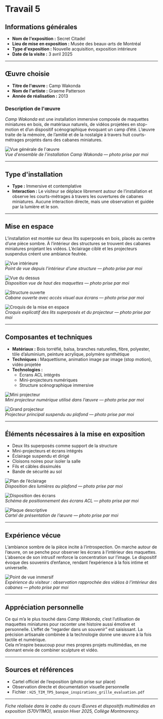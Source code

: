 # Travail 5

## Informations générales

- **Nom de l'exposition :** Secret Citadel  
- **Lieu de mise en exposition :** Musée des beaux-arts de Montréal  
- **Type d'exposition :** Nouvelle acquisition, exposition intérieure  
- **Date de la visite :** 3 avril 2025

---

## Œuvre choisie

- **Titre de l'œuvre :** Camp Wakonda  
- **Nom de l'artiste :** Graeme Patterson  
- **Année de réalisation :** 2013

### Description de l'œuvre

*Camp Wakonda* est une installation immersive composée de maquettes miniatures en bois, de matériaux naturels, de vidéos projetées en stop-motion et d’un dispositif scénographique évoquant un camp d’été. L’œuvre traite de la mémoire, de l’amitié et de la nostalgie à travers huit courts-métrages projetés dans des cabanes miniatures.

![Vue générale de l'œuvre](photos_MBAM/oeuvre_ensemble.jpeg)  
*Vue d'ensemble de l'installation Camp Wakonda — photo prise par moi*

---

## Type d'installation

- **Type :** Immersive et contemplative  
- **Interaction :** Le visiteur se déplace librement autour de l’installation et observe les courts-métrages à travers les ouvertures de cabanes miniatures. Aucune interaction directe, mais une observation et guidée par la lumière et le son.

---

## Mise en espace

L’installation est montée sur deux lits superposés en bois, placés au centre d’une pièce sombre. À l’intérieur des structures se trouvent des cabanes miniatures projetant les vidéos. L’éclairage ciblé et les projecteurs suspendus créent une ambiance feutrée.

![Vue intérieure](photos_MBAM/point_vue_interieur.jpeg)  
*Point de vue depuis l’intérieur d’une structure — photo prise par moi*

![Vue du dessus](photos_MBAM/point_vue_dessus.jpeg)  
*Disposition vue de haut des maquettes — photo prise par moi*

![Structure ouverte](photos_MBAM/point_vue_structure.jpeg)  
*Cabane ouverte avec accès visuel aux écrans — photo prise par moi*

![Croquis de la mise en espace](photos_MBAM/croquis_mise_en_espace.png)  
*Croquis explicatif des lits superposés et du projecteur — photo prise par moi*

---

## Composantes et techniques

- **Matériaux :** Bois torréfié, balsa, branches naturelles, fibre, polyester, tôle d’aluminium, peinture acrylique, polymère synthétique  
- **Techniques :** Maquettisme, animation image par image (stop motion), vidéo projetée  
- **Technologies :**  
  - Écrans ACL intégrés  
  - Mini-projecteurs numériques  
  - Structure scénographique immersive

![Mini projecteur](photos_MBAM/micro_projecteur.jpeg)  
*Mini projecteur numérique utilisé dans l’œuvre — photo prise par moi*

![Grand projecteur](photos_MBAM/grand_projecteur.jpeg)  
*Projecteur principal suspendu au plafond — photo prise par moi*

---

## Éléments nécessaires à la mise en exposition

- Deux lits superposés comme support de la structure  
- Mini-projecteurs et écrans intégrés  
- Éclairage suspendu et dirigé  
- Cloisons noires pour isoler la salle  
- Fils et câbles dissimulés  
- Bande de sécurité au sol

![Plan de l’éclairage](photos_MBAM/plan_eclairage.jpeg)  
*Disposition des lumières au plafond — photo prise par moi*

![Disposition des écrans](photos_MBAM/plan_tv.jpeg)  
*Schéma de positionnement des écrans ACL — photo prise par moi*

![Plaque descriptive](photos_MBAM/plaque_info.jpeg)  
*Cartel de présentation de l’œuvre — photo prise par moi*

---

## Expérience vécue

L’ambiance sombre de la pièce incite à l’introspection. On marche autour de l’œuvre, on se penche pour observer les écrans à l’intérieur des maquettes. L’absence de son intrusif renforce la concentration sur l’image. Le dispositif évoque des souvenirs d’enfance, rendant l’expérience à la fois intime et universelle.

![Point de vue immersif](photos_MBAM/point_vue_interieur.jpeg)  
*Expérience du visiteur : observation rapprochée des vidéos à l’intérieur des cabanes — photo prise par moi*

---

## Appréciation personnelle

Ce qui m’a le plus touché dans *Camp Wakonda*, c’est l’utilisation de maquettes miniatures pour raconter une histoire aussi émotive et personnelle. L’effet de “regarder dans un souvenir” est saisissant. La précision artisanale combinée à la technologie donne une œuvre à la fois tactile et numérique.  
Cela m’inspire beaucoup pour mes propres projets multimédias, en me donnant envie de combiner sculpture et vidéo.

---

## Sources et références

- Cartel officiel de l’exposition (photo prise sur place)  
- Observation directe et documentation visuelle personnelle  
- Fichier : `H25_TIM_TP5_banque_inspirations_grille_evaluation.pdf`

---

_Fiche réalisée dans le cadre du cours Œuvres et dispositifs multimédias en exposition (570V11MO), session Hiver 2025, Collège Montmorency._



